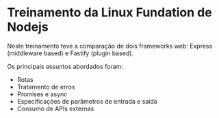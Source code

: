 # Treinamento da Linux Fundation de Nodejs

Neste treinamento teve a comparação de dois frameworks web: Express (middleware based) e Fastify (plugin based). 

Os principais assuntos abordados foram:
- Rotas
- Tratamento de erros
- Promises e async
- Especificações de parâmetros de entrada e saída
- Consumo de APIs externas
